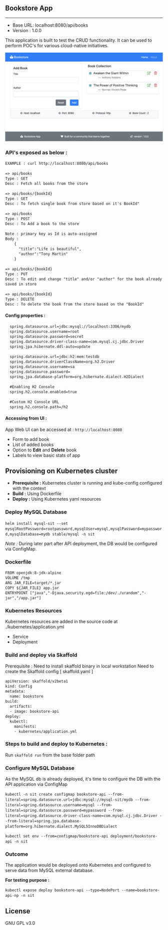 
## Bookstore App
-----------------

- Base URL: localhost:8080/api/books
- Version : 1.0.0

This application is built to test the CRUD functionality. It can be used to perform POC's for various cloud-native initiatives.

<img src="src/main/resources/static/img/bookstore-app.png" alt="bookstore-app" width="600" >

### API's exposed as below :

    EXAMPLE : curl http://localhost:8080/api/books

    => api/books
    Type : GET
    Desc : Fetch all books from the store

    => api/books/{bookId}
    Type : GET
    Desc : To fetch single book from store based on it's BookId"

    => api/books
    Type : POST
    Desc : To Add a book to the store

    Note : primary key as Id is auto-assigned
    Body :
	    {
		  "title":"Life is beautiful",
		  "author":"Tony Martin"
		}

    => api/books/{bookId}
    Type : PUT
    Desc : To edit and change "title" and/or "author" for the book already saved in store

    => api/books/{bookId}
    Type : DELETE
    Desc : To delete the book from the store based on the "BookId"

#### Config properties :

```
  spring.datasource.url=jdbc:mysql://localhost:3306/mydb
  spring.datasource.username=root
  spring.datasource.password=secret
  spring.datasource.driver-class-name=com.mysql.cj.jdbc.Driver
  spring.jpa.hibernate.ddl-auto=update

  spring.datasource.url=jdbc:h2:mem:testdb
  spring.datasource.driverClassName=org.h2.Driver
  spring.datasource.username=sa
  spring.datasource.password=
  spring.jpa.database-platform=org.hibernate.dialect.H2Dialect

  #Enabling H2 Console
  spring.h2.console.enabled=true

  #Custom H2 Console URL
  spring.h2.console.path=/h2
```

#### Accessing from UI :
App Web UI can be accessed at : `http://localhost:8080`
- Form to add book
- List of added books
- Option to **Edit** and **Delete** book
- Labels to view basic stats of app

## Provisioning on Kubernetes cluster

- **Prerequisite :** Kubernetes cluster is running and kube-config configured with the context
- **Build :**  Using Dockerfile
- **Deploy :**  Using Kubernetes yaml resources

### Deploy MySQL Database

`helm install mysql-sit --set mysqlRootPassword=rootpassword,mysqlUser=mysql,mysqlPassword=mypassword,mysqlDatabase=mydb stable/mysql -n sit`

*Note :* During later part after API deployment, the DB would be configured via ConfigMap.

### Dockerfile

```
FROM openjdk:8-jdk-alpine
VOLUME /tmp
ARG JAR_FILE=target/*.jar
COPY ${JAR_FILE} app.jar
ENTRYPOINT ["java","-Djava.security.egd=file:/dev/./urandom","-jar","/app.jar"]
```

### Kubernetes Resources

Kubernetes resources are added in the source code at ./kubernetes/application.yml
- Service
- Deployment

### Build and deploy via Skaffold

Prerequisite : Need to install skaffold binary in local workstation
Need to create the Skaffold config [ skaffold.yaml ]

```
apiVersion: skaffold/v2beta1
kind: Config
metadata:
  name: bookstore
build:
  artifacts:
  - image: bookstore-api
deploy:
  kubectl:
    manifests:
    - kubernetes/application.yml
```

### Steps to build and deploy to Kubernetes :

Run `skaffold run` from the base folder path

### Configure MySQL Database

As the MySQL db is already deployed, it's time to configure the DB with the API application via ConfigMap

`kubectl -n sit create configmap bookstore-api --from-literal=spring.datasource.url=jdbc:mysql://mysql-sit/mydb --from-literal=spring.datasource.username=mysql --from-literal=spring.datasource.password=mypassword --from-literal=spring.datasource.driver-class-name=com.mysql.cj.jdbc.Driver --from-literal=spring.jpa.database-platform=org.hibernate.dialect.MySQL5InnoDBDialect `

`kubectl set env --from=configmap/bookstore-api deployment/bookstore-api -n sit`

### Outcome

The application would be deployed onto Kubernetes and configured to serve data from MySQL external database.

**For testing purpose :**

`kubectl expose deploy bookstore-api --type=NodePort --name=bookstore-api-np -n sit`

## License
GNU GPL v3.0
